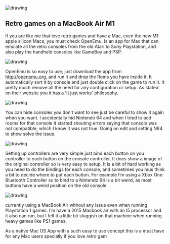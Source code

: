![drawing](https://i.ibb.co/nsCnXFt/Screen-Shot-2021-10-02-at-10-33-07-PM.png)

## Retro games on a MacBook Air M1

If you are like me that love retro games and have a Mac, even the new M1 apple silicon Macs, you must check OpenEmu. Is an app for Mac that can emulate all the retro consoles from the old Atari to Sony Playstation, and also play the handheld consoles like GameBoy and PSP.

![drawing](https://i.ibb.co/8NS46NF/Screen-Shot-2021-10-02-at-7-05-27-PM.png)

OpenEmu is so easy to use, just download the app from http://openemu.org, and run it and drop the Roms you have inside it. It automatically sort it by console and just double click on the game to run it. It pretty much remove all the need for any configuration or setup. As stated on their website you it has a 'It just works' philosophy.

![drawing](https://i.ibb.co/sgQd6df/Screen-Shot-2021-10-02-at-7-16-09-PM.png)

You can hide consoles you don’t want to see just be careful to show it again when you want. I accidentally hid Nintendo 64 and when I tried to add rooms for that console it started shouting errors saying that console was not compatible, which I know it was not true. Going on edit and setting N64 to show solve the issue.

![drawing](https://i.ibb.co/YQ7sj40/Screen-Shot-2021-10-02-at-7-15-46-PM.png)

Setting up controllers are very simple just bind each button on you controller to each button on the console controller. It does show a image of the original controller so is very easy to setup. It is a bit of hard working as you need to do the bindings for each console, and sometimes you mus think a bit to decide where to put each button. For example I’m using a Xbox One Bluetooth Controller so to bind to a Nintendo 64 is a bit weird, as most buttons have a weird position on the old console.

![drawing](https://i.ibb.co/syWrfNK/Screen-Shot-2021-10-02-at-7-15-38-PM.png)

currently using a MacBook Air without any issue even when running Playstation 1 games. I’m have a 2015 Macbook air with an I5 processor and it also can run, but I felt it a little bit sluggish on that machine when running heavy games like PS1 games. 

As a native Mac OS App with a such easy to use concept this is a must have for any Mac users specially if you love retro gam